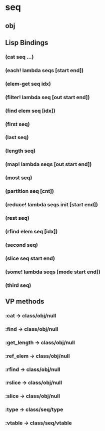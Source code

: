 # seq

## obj

## Lisp Bindings

### (cat seq ...)

### (each! lambda seqs [start end])

### (elem-get seq idx)

### (filter! lambda seq [out start end])

### (find elem seq [idx])

### (first seq)

### (last seq)

### (length seq)

### (map! lambda seqs [out start end])

### (most seq)

### (partition seq [cnt])

### (reduce! lambda seqs init [start end])

### (rest seq)

### (rfind elem seq [idx])

### (second seq)

### (slice seq start end)

### (some! lambda seqs [mode start end])

### (third seq)

## VP methods

### :cat -> class/obj/null

### :find -> class/obj/null

### :get_length -> class/obj/null

### :ref_elem -> class/obj/null

### :rfind -> class/obj/null

### :rslice -> class/obj/null

### :slice -> class/obj/null

### :type -> class/seq/type

### :vtable -> class/seq/vtable

